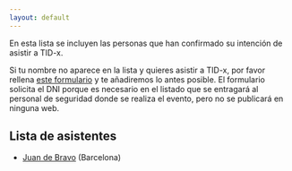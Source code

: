 ```yaml
---
layout: default
---
```


En esta lista se incluyen las personas que han confirmado su intención de
asistir a TID-x.

Si tu nombre no aparece en la lista y quieres asistir a TID-x, por favor
rellena <a href="https://forms.arengu.com/157999349221948772" target="_blank">este formulario</a>
y te añadiremos lo antes posible. El formulario solicita el DNI porque es necesario en el
listado que se entragará al personal de seguridad donde se realiza el evento, pero no se
publicará en ninguna web.

## Lista de asistentes
- [Juan de Bravo](https://www.juandebravo.com) (Barcelona)
